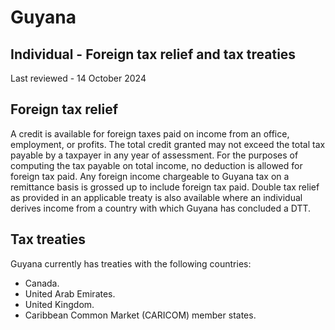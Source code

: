 # Guyana
## Individual - Foreign tax relief and tax treaties
Last reviewed - 14 October 2024
## Foreign tax relief
A credit is available for foreign taxes paid on income from an office, employment, or profits. The total credit granted may not exceed the total tax payable by a taxpayer in any year of assessment. For the purposes of computing the tax payable on total income, no deduction is allowed for foreign tax paid. Any foreign income chargeable to Guyana tax on a remittance basis is grossed up to include foreign tax paid.
Double tax relief as provided in an applicable treaty is also available where an individual derives income from a country with which Guyana has concluded a DTT.
## Tax treaties
Guyana currently has treaties with the following countries:
  * Canada.
  * United Arab Emirates.
  * United Kingdom.
  * Caribbean Common Market (CARICOM) member states.


